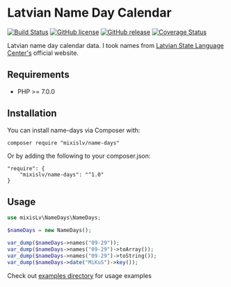 # Latvian Name Day Calendar
[![Build Status](https://travis-ci.org/mixisLv/name-days.svg?branch=master)](https://travis-ci.org/mixisLv/name-days)
[![GitHub license](https://img.shields.io/github/license/mixisLv/name-days.svg)](https://github.com/mixisLv/name-days/blob/master/LICENSE)
[![GitHub release](https://img.shields.io/github/release/mixisLv/name-days.svg)](https://github.com/mixisLv/name-days/releases/latest)
[![Coverage Status](https://coveralls.io/repos/github/mixisLv/name-days/badge.svg?branch=master)](https://coveralls.io/github/mixisLv/name-days?branch=master)

Latvian name day calendar data. I took names from [Latvian State Language Center's](http://vvc.gov.lv/index.php?route=product/category&path=193_199_200) official website.

## Requirements

* PHP >= 7.0.0

## Installation 

You can install name-days via Composer with:
```shell
composer require "mixislv/name-days"
```    
Or by adding the following to your composer.json:
```shell    
"require": {
    "mixislv/name-days": "^1.0"
}
```

## Usage

```php
use mixisLv\NameDays\NameDays;

$nameDays = new NameDays();

var_dump($nameDays->names("09-29"));
var_dump($nameDays->names("09-29")->toArray());
var_dump($nameDays->names("09-29")->toString());
var_dump($nameDays->date("MiKuS")->key());
```

Check out [examples directory](/examples) for usage examples
